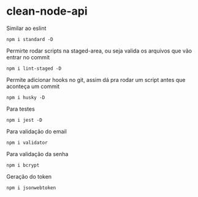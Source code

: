 # clean-node-api

Similar ao eslint
```
npm i standard -D
```

Permirte rodar scripts na staged-area, ou seja valida os arquivos que vão entrar no commit
```
npm i lint-staged -D
```

Permite adicionar hooks no git, assim dá pra rodar um script antes que aconteça um commit
```
npm i husky -D
```

Para testes
```
npm i jest -D
```

Para validação do email
```
npm i validator
```

Para validação da senha
```
npm i bcrypt
```

Geração do token
```
npm i jsonwebtoken
```